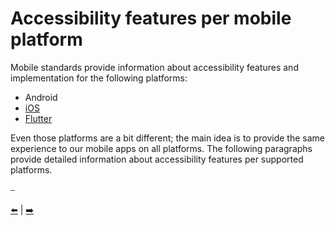 # Accessibility features per mobile platform

Mobile standards provide information about accessibility features and implementation for the following platforms:

* Android
* [iOS](Accessibility%20features%20on%20iOS.md "Accessibility features on iOS")
* [Flutter](Accessibility%20features%20in%20Flutter.md "Accessibility features in Flutter")

Even those platforms are a bit different; the main idea is to provide the same experience to our mobile apps on all platforms. The following paragraphs provide detailed information about accessibility features per supported platforms.

⎯

[:arrow_left:](../Introduction/Introduction.md "Introduction")
|
[:arrow_right:](Accessibility%20features%20on%20iOS.md "Accessibility features on iOS")
